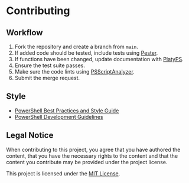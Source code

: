 # Contributing

## Workflow

1. Fork the repository and create a branch from `main`.
2. If added code should be tested, include tests using [Pester](https://github.com/pester/Pester).
3. If functions have been changed, update documentation with [PlatyPS](https://github.com/PowerShell/platyPS).
4. Ensure the test suite passes.
5. Make sure the code lints using [PSScriptAnalyzer](https://github.com/PowerShell/PSScriptAnalyzer).
6. Submit the merge request.

## Style

- [PowerShell Best Practices and Style Guide](https://poshcode.gitbook.io/)
- [PowerShell Development Guidelines](https://learn.microsoft.com/en-us/powershell/scripting/developer/cmdlet/cmdlet-development-guidelines)

## Legal Notice

When contributing to this project, you agree that you have authored the content, that you have the necessary rights to the content and that the content you contribute may be provided under the project license.

This project is licensed under the [MIT License](LICENSE).
